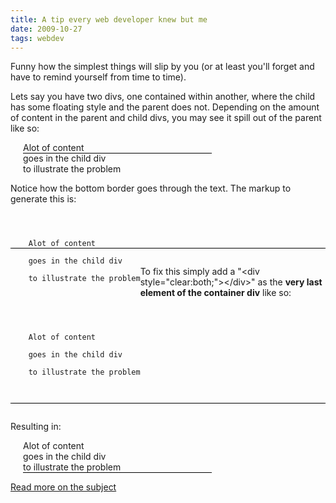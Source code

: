 ```yaml
---
title: A tip every web developer knew but me
date: 2009-10-27
tags: webdev
---
```


Funny how the simplest things will slip by you (or at least you'll forget and have to remind yourself from time to time).

Lets say you have two divs, one contained within another, where the child has some floating style and the parent does not. Depending on the amount of content in the parent and child divs, you may see it spill out of the parent like so:

<div style="padding-left: 20px; width: 60%;">
<div style="border-bottom: 1px solid black" id="css_example_parent">
  <div style="float: left;" id="css_example_child">
    Alot of content<br/>
    goes in the child div<br/>
    to illustrate the problem<br/>
   </div>
   &nbsp;
</div>
</i>
<div style="clear:both;"></div>
</div>

Notice how the bottom border goes through the text. The markup to generate this is:
<code type="html">
<div style="border-bottom: 1px solid black" id="css_example_parent">
  <div style="float: left;" id="css_example_child">
    Alot of content<br/>
    goes in the child div<br/>
    to illustrate the problem<br/>
   </div>
   &nbsp;
</div>
</code>

To fix this simply add a "&lt;div style="clear:both;"&gt;&lt;/div&gt;" as the <b>very last element of the  container div</b> like so:

<code type="html">
<div style="border-bottom: 1px solid black" id="css_example_parent">
  <div style="float: left;" id="css_example_child">
    Alot of content<br/>
    goes in the child div<br/>
    to illustrate the problem<br/>
   </div>
   &nbsp;
   <div style="clear:both;"></div>
</div>
</code>


Resulting in:
<div style="padding-left: 20px; width: 60%;">
<div style="border-bottom: 1px solid black" id="css_example_parent">
  <div style="float: left;" id="css_example_child">
    Alot of content<br/>
    goes in the child div<br/>
    to illustrate the problem<br/>
   </div>
   &nbsp;
   <div style="clear:both;"></div>
</div>
</div>

<a href="http://www.positioniseverything.net/easyclearing.html">Read more on the subject</a>
